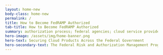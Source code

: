 ```yaml
---
layout: home-new
body-class: home-new
permalink: /
title: How to Become FedRAMP Authorized
tab-title: How to Become FedRAMP Authorized
summary: authorization process; federal agencies; cloud service providers; Joint Authorization Board; JAB; continuous monitoring; partnership establishment; readiness assessment; FedRAMP Connect; security deliverables; full security assessment; JAB authorization process; agency authorization process
hero-image: /assets/img/home-banner.png
hero-text: Securing Cloud Products Across the Federal Government
hero-secondary-text: The Federal Risk and Authorization Management Program (FedRAMP) provides a standardized approach to security authorizations for cloud service offerings.
---
```

